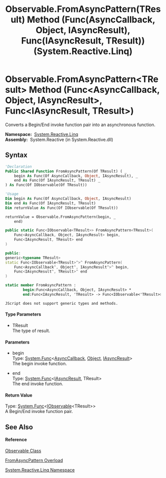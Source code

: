 ﻿---
title: Observable.FromAsyncPattern(TResult) Method (Func(AsyncCallback, Object, IAsyncResult), Func(IAsyncResult, TResult)) (System.Reactive.Linq)
TOCTitle: FromAsyncPattern(TResult) Method (Func(AsyncCallback, Object, IAsyncResult), Func(IAsyncResult, TResult))
ms:assetid: M:System.Reactive.Linq.Observable.FromAsyncPattern``1(System.Func{System.AsyncCallback,System.Object,System.IAsyncResult},System.Func{System.IAsyncResult,``0})
ms:mtpsurl: https://msdn.microsoft.com/en-us/library/Hh212031(v=VS.103)
ms:contentKeyID: 36069730
ms.date: 06/28/2011
mtps_version: v=VS.103
dev_langs:
- vb
- csharp
- c++
- fsharp
- jscript
---

# Observable.FromAsyncPattern\<TResult\> Method (Func\<AsyncCallback, Object, IAsyncResult\>, Func\<IAsyncResult, TResult\>)

Converts a Begin/End invoke function pair into an asynchronous function.

**Namespace:**  [System.Reactive.Linq](hh211929\(v=vs.103\).md)  
**Assembly:**  System.Reactive (in System.Reactive.dll)

## Syntax

``` vb
'Declaration
Public Shared Function FromAsyncPattern(Of TResult) ( _
    begin As Func(Of AsyncCallback, Object, IAsyncResult), _
    end As Func(Of IAsyncResult, TResult) _
) As Func(Of IObservable(Of TResult))
```

``` vb
'Usage
Dim begin As Func(Of AsyncCallback, Object, IAsyncResult)
Dim end As Func(Of IAsyncResult, TResult)
Dim returnValue As Func(Of IObservable(Of TResult))

returnValue = Observable.FromAsyncPattern(begin, _
    end)
```

``` csharp
public static Func<IObservable<TResult>> FromAsyncPattern<TResult>(
    Func<AsyncCallback, Object, IAsyncResult> begin,
    Func<IAsyncResult, TResult> end
)
```

``` c++
public:
generic<typename TResult>
static Func<IObservable<TResult>^>^ FromAsyncPattern(
    Func<AsyncCallback^, Object^, IAsyncResult^>^ begin, 
    Func<IAsyncResult^, TResult>^ end
)
```

``` fsharp
static member FromAsyncPattern : 
        begin:Func<AsyncCallback, Object, IAsyncResult> * 
        end:Func<IAsyncResult, 'TResult> -> Func<IObservable<'TResult>> 
```

``` jscript
JScript does not support generic types and methods.
```

#### Type Parameters

  - TResult  
    The type of result.

#### Parameters

  - begin  
    Type: [System.Func](https://msdn.microsoft.com/en-us/library/Bb534647)\<[AsyncCallback](https://msdn.microsoft.com/en-us/library/ckbe7yh5), [Object](https://msdn.microsoft.com/en-us/library/e5kfa45b), [IAsyncResult](https://msdn.microsoft.com/en-us/library/ft8a6455)\>  
    The begin invoke function.  

<!-- end list -->

  - end  
    Type: [System.Func](https://msdn.microsoft.com/en-us/library/Bb549151)\<[IAsyncResult](https://msdn.microsoft.com/en-us/library/ft8a6455), TResult\>  
    The end invoke function.  

#### Return Value

Type: [System.Func](https://msdn.microsoft.com/en-us/library/Bb534960)\<[IObservable](https://msdn.microsoft.com/en-us/library/Dd990377)\<TResult\>\>  
A Begin/End invoke function pair.  

## See Also

#### Reference

[Observable Class](hh244252\(v=vs.103\).md)

[FromAsyncPattern Overload](hh229919\(v=vs.103\).md)

[System.Reactive.Linq Namespace](hh211929\(v=vs.103\).md)

